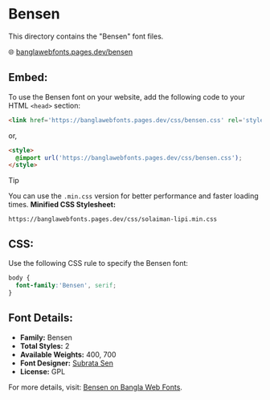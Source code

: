 # Bensen

This directory contains the "Bensen" font files.

🌐 [banglawebfonts.pages.dev/bensen](https://banglawebfonts.pages.dev/bensen/)

## Embed:
To use the Bensen font on your website, add the following code to your HTML `<head>` section:
```html
<link href='https://banglawebfonts.pages.dev/css/bensen.css' rel='stylesheet'>
```

or,
```html
<style>
  @import url('https://banglawebfonts.pages.dev/css/bensen.css');
</style>
```

> [!TIP]
> You can use the `.min.css` version for better performance and faster loading times.
> **Minified CSS Stylesheet:**  
> ```
> https://banglawebfonts.pages.dev/css/solaiman-lipi.min.css
> ```

## CSS:
Use the following CSS rule to specify the Bensen font:
```css
body {
  font-family:'Bensen', serif;
}
```

## Font Details:
- **Family:** Bensen
- **Total Styles:** 2
- **Available Weights:** 400, 700
- **Font Designer:** [Subrata Sen](https://www.subratasen.com/)
- **License:** GPL

For more details, visit: [Bensen on Bangla Web Fonts](https://banglawebfonts.pages.dev/bensen/#about).